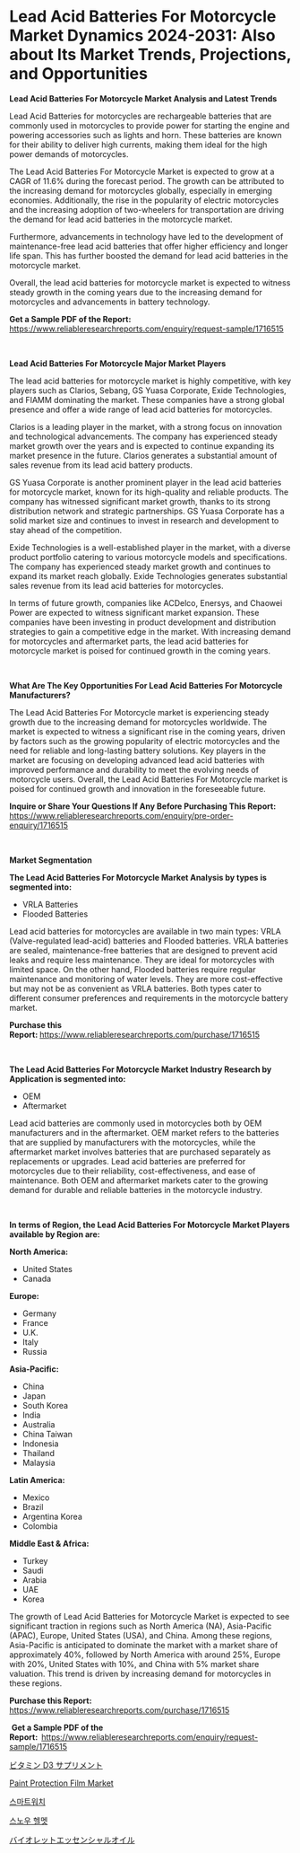 <p><h1>Lead Acid Batteries For Motorcycle Market Dynamics 2024-2031: Also about Its Market Trends, Projections, and Opportunities</h1></p><p><strong>Lead Acid Batteries For Motorcycle Market Analysis and Latest Trends</strong></p>
<p><p>Lead Acid Batteries for motorcycles are rechargeable batteries that are commonly used in motorcycles to provide power for starting the engine and powering accessories such as lights and horn. These batteries are known for their ability to deliver high currents, making them ideal for the high power demands of motorcycles.</p><p>The Lead Acid Batteries For Motorcycle Market is expected to grow at a CAGR of 11.6% during the forecast period. The growth can be attributed to the increasing demand for motorcycles globally, especially in emerging economies. Additionally, the rise in the popularity of electric motorcycles and the increasing adoption of two-wheelers for transportation are driving the demand for lead acid batteries in the motorcycle market.</p><p>Furthermore, advancements in technology have led to the development of maintenance-free lead acid batteries that offer higher efficiency and longer life span. This has further boosted the demand for lead acid batteries in the motorcycle market.</p><p>Overall, the lead acid batteries for motorcycle market is expected to witness steady growth in the coming years due to the increasing demand for motorcycles and advancements in battery technology.</p></p>
<p><strong>Get a Sample PDF of the Report:&nbsp;</strong> <a href="https://www.reliableresearchreports.com/enquiry/request-sample/1716515">https://www.reliableresearchreports.com/enquiry/request-sample/1716515</a></p>
<p>&nbsp;</p>
<p><strong>Lead Acid Batteries For Motorcycle Major Market Players</strong></p>
<p><p>The lead acid batteries for motorcycle market is highly competitive, with key players such as Clarios, Sebang, GS Yuasa Corporate, Exide Technologies, and FIAMM dominating the market. These companies have a strong global presence and offer a wide range of lead acid batteries for motorcycles.</p><p>Clarios is a leading player in the market, with a strong focus on innovation and technological advancements. The company has experienced steady market growth over the years and is expected to continue expanding its market presence in the future. Clarios generates a substantial amount of sales revenue from its lead acid battery products.</p><p>GS Yuasa Corporate is another prominent player in the lead acid batteries for motorcycle market, known for its high-quality and reliable products. The company has witnessed significant market growth, thanks to its strong distribution network and strategic partnerships. GS Yuasa Corporate has a solid market size and continues to invest in research and development to stay ahead of the competition.</p><p>Exide Technologies is a well-established player in the market, with a diverse product portfolio catering to various motorcycle models and specifications. The company has experienced steady market growth and continues to expand its market reach globally. Exide Technologies generates substantial sales revenue from its lead acid batteries for motorcycles.</p><p>In terms of future growth, companies like ACDelco, Enersys, and Chaowei Power are expected to witness significant market expansion. These companies have been investing in product development and distribution strategies to gain a competitive edge in the market. With increasing demand for motorcycles and aftermarket parts, the lead acid batteries for motorcycle market is poised for continued growth in the coming years.</p></p>
<p>&nbsp;</p>
<p><strong>What Are The Key Opportunities For Lead Acid Batteries For Motorcycle Manufacturers?</strong></p>
<p><p>The Lead Acid Batteries For Motorcycle market is experiencing steady growth due to the increasing demand for motorcycles worldwide. The market is expected to witness a significant rise in the coming years, driven by factors such as the growing popularity of electric motorcycles and the need for reliable and long-lasting battery solutions. Key players in the market are focusing on developing advanced lead acid batteries with improved performance and durability to meet the evolving needs of motorcycle users. Overall, the Lead Acid Batteries For Motorcycle market is poised for continued growth and innovation in the foreseeable future.</p></p>
<p><strong>Inquire or Share Your Questions If Any Before Purchasing This Report:</strong> <a href="https://www.reliableresearchreports.com/enquiry/pre-order-enquiry/1716515">https://www.reliableresearchreports.com/enquiry/pre-order-enquiry/1716515</a></p>
<p>&nbsp;</p>
<p><strong>Market Segmentation</strong></p>
<p><strong>The Lead Acid Batteries For Motorcycle Market Analysis by types is segmented into:</strong></p>
<p><ul><li>VRLA Batteries</li><li>Flooded Batteries</li></ul></p>
<p><p>Lead acid batteries for motorcycles are available in two main types: VRLA (Valve-regulated lead-acid) batteries and Flooded batteries. VRLA batteries are sealed, maintenance-free batteries that are designed to prevent acid leaks and require less maintenance. They are ideal for motorcycles with limited space. On the other hand, Flooded batteries require regular maintenance and monitoring of water levels. They are more cost-effective but may not be as convenient as VRLA batteries. Both types cater to different consumer preferences and requirements in the motorcycle battery market.</p></p>
<p><strong>Purchase this Report:&nbsp;</strong><a href="https://www.reliableresearchreports.com/purchase/1716515">https://www.reliableresearchreports.com/purchase/1716515</a></p>
<p>&nbsp;</p>
<p><strong>The Lead Acid Batteries For Motorcycle Market Industry Research by Application is segmented into:</strong></p>
<p><ul><li>OEM</li><li>Aftermarket</li></ul></p>
<p><p>Lead acid batteries are commonly used in motorcycles both by OEM manufacturers and in the aftermarket. OEM market refers to the batteries that are supplied by manufacturers with the motorcycles, while the aftermarket market involves batteries that are purchased separately as replacements or upgrades. Lead acid batteries are preferred for motorcycles due to their reliability, cost-effectiveness, and ease of maintenance. Both OEM and aftermarket markets cater to the growing demand for durable and reliable batteries in the motorcycle industry.</p></p>
<p>&nbsp;</p>
<p><strong>In terms of Region, the Lead Acid Batteries For Motorcycle Market Players available by Region are:</strong></p>
<p>
    <p> <strong> North America: </strong>
        <ul>
            <li>United States</li>
            <li>Canada</li>
        </ul>
        </p> 
    <p> <strong> Europe: </strong>
        <ul>
            <li>Germany</li>
            <li>France</li>
            <li>U.K.</li>
            <li>Italy</li>
            <li>Russia</li>
        </ul>
        </p> 
    <p> <strong> Asia-Pacific: </strong>
        <ul>
            <li>China</li>
            <li>Japan</li>
            <li>South Korea</li>
            <li>India</li>
            <li>Australia</li>
            <li>China Taiwan</li>
            <li>Indonesia</li>
            <li>Thailand</li>
            <li>Malaysia</li>
        </ul>
        </p> 
    <p> <strong> Latin America: </strong>
        <ul>
            <li>Mexico</li>
            <li>Brazil</li>
            <li>Argentina Korea</li>
            <li>Colombia</li>
        </ul>
        </p> 
    <p> <strong> Middle East & Africa: </strong>
        <ul>
            <li>Turkey</li>
            <li>Saudi</li>
            <li>Arabia</li>
            <li>UAE</li>
            <li>Korea</li>
        </ul>
    </p>
    </p>
<p><p>The growth of Lead Acid Batteries for Motorcycle Market is expected to see significant traction in regions such as North America (NA), Asia-Pacific (APAC), Europe, United States (USA), and China. Among these regions, Asia-Pacific is anticipated to dominate the market with a market share of approximately 40%, followed by North America with around 25%, Europe with 20%, United States with 10%, and China with 5% market share valuation. This trend is driven by increasing demand for motorcycles in these regions.</p></p>
<p><strong>Purchase this Report: </strong><a href="https://www.reliableresearchreports.com/purchase/1716515">https://www.reliableresearchreports.com/purchase/1716515</a></p>
<p>&nbsp;<strong>Get a Sample PDF of the Report:&nbsp;&nbsp;</strong><a href="https://www.reliableresearchreports.com/enquiry/request-sample/1716515">https://www.reliableresearchreports.com/enquiry/request-sample/1716515</a></p>
<p><strong></strong></p>
<p><p><a href="https://medium.com/@the_orlando3017/%E3%83%93%E3%82%BF%E3%83%9F%E3%83%B3d3%E3%82%B5%E3%83%97%E3%83%AA%E3%83%A1%E3%83%B3%E3%83%88%E5%B8%82%E5%A0%B4-2031%E5%B9%B4%E3%81%BE%E3%81%A7%E3%81%AE%E3%83%88%E3%83%AC%E3%83%B3%E3%83%89-%E4%BA%88%E6%B8%AC-%E7%AB%B6%E4%BA%89%E5%88%86%E6%9E%90-1fa60af28a94">ビタミン D3 サプリメント</a></p><p><a href="https://view.publitas.com/reportprime-1/insights-into-paint-protection-film-market-size-analysing-market-share-trends-and-growth-from-2024-to-2031/">Paint Protection Film Market</a></p><p><a href="https://medium.com/@sinjinluong3e0awx2m195k76/%EC%8A%A4%EB%A7%88%ED%8A%B8%EC%9B%8C%EC%B9%98-%EC%8B%9C%EC%9E%A5-%EC%A0%84%EB%A7%9D-%EC%82%B0%EC%97%85-%EA%B0%9C%EC%9A%94-%EB%B0%8F-%EC%98%88%EC%B8%A1-2024%EB%85%84%EB%B6%80%ED%84%B0-2031%EB%85%84%EA%B9%8C%EC%A7%80-370654355b8f">스마트워치</a></p><p><a href="https://medium.com/@sinjinluong3e0awx2m195k76/%EB%88%88-%ED%97%AC%EB%A9%A7-%EC%8B%9C%EC%9E%A5-%EB%B6%84%EC%84%9D-cagr-%EC%8B%9C%EC%9E%A5-%EC%84%B8%EB%B6%84%ED%99%94-%EB%B0%8F-%EC%84%B8%EA%B3%84-%EC%82%B0%EC%97%85-%EA%B0%9C%EC%9A%94-1fd268f37255">스노우 헬멧</a></p><p><a href="https://medium.com/@the_orlando3017/%E3%83%90%E3%82%A4%E3%82%AA%E3%83%AC%E3%83%83%E3%83%88%E3%82%A8%E3%83%83%E3%82%BB%E3%83%B3%E3%82%B7%E3%83%A3%E3%83%AB%E3%82%AA%E3%82%A4%E3%83%AB%E5%B8%82%E5%A0%B4%E3%81%AE%E3%82%A4%E3%83%B3%E3%82%B5%E3%82%A4%E3%83%88-%E5%B8%82%E5%A0%B4%E5%8B%95%E5%90%91-%E6%88%90%E9%95%B7-2024%E5%B9%B4%E3%81%8B%E3%82%892031%E5%B9%B4%E3%81%BE%E3%81%A7%E3%81%AE%E4%BA%88%E6%B8%AC-56c859e46c2f">バイオレットエッセンシャルオイル</a></p></p>